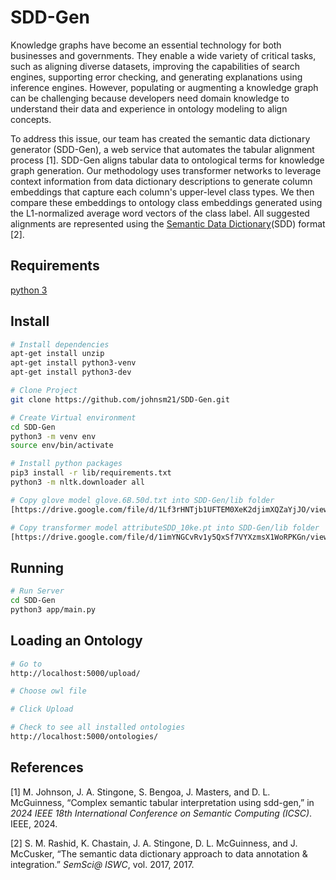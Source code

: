 # SDD-Gen
Knowledge graphs have become an essential technology for both businesses and governments. They enable a wide variety of critical tasks, such as aligning diverse datasets, improving the capabilities of search engines, supporting error checking, and generating explanations using inference engines. However, populating or augmenting a knowledge graph can be challenging because developers need domain knowledge to understand their data and experience in ontology modeling to align concepts.

To address this issue, our team has created the semantic data dictionary generator (SDD-Gen), a web service that automates the tabular alignment process [1]. SDD-Gen aligns tabular data to ontological terms for knowledge graph generation. Our methodology uses transformer networks to leverage context information from data dictionary descriptions to generate column embeddings that capture each column's upper-level class types. We then compare these embeddings to ontology class embeddings generated using the L1-normalized average word vectors of the class label. All suggested alignments are represented using the [Semantic Data Dictionary](https://tetherless-world.github.io/sdd/)(SDD) format [2].

## Requirements
[python 3](https://www.python.org/download/releases/3.0/)

## Install
``` bash
# Install dependencies
apt-get install unzip
apt-get install python3-venv
apt-get install python3-dev

# Clone Project
git clone https://github.com/johnsm21/SDD-Gen.git

# Create Virtual environment
cd SDD-Gen
python3 -m venv env
source env/bin/activate

# Install python packages
pip3 install -r lib/requirements.txt
python3 -m nltk.downloader all

# Copy glove model glove.6B.50d.txt into SDD-Gen/lib folder
[https://drive.google.com/file/d/1Lf3rHNTjb1UFTEM0XeK2djimXQZaYjJO/view?usp=sharing](https://drive.google.com/file/d/1Lf3rHNTjb1UFTEM0XeK2djimXQZaYjJO/view?usp=sharing)

# Copy transformer model attributeSDD_10ke.pt into SDD-Gen/lib folder
[https://drive.google.com/file/d/1imYNGCvRv1y5QxSf7VYXzmsX1WoRPKGn/view?usp=drive_link](https://drive.google.com/file/d/1imYNGCvRv1y5QxSf7VYXzmsX1WoRPKGn/view?usp=drive_link)
```

## Running
``` bash
# Run Server
cd SDD-Gen
python3 app/main.py
```

## Loading an Ontology
``` bash
# Go to
http://localhost:5000/upload/

# Choose owl file

# Click Upload

# Check to see all installed ontologies
http://localhost:5000/ontologies/
```

## References
[1] M. Johnson, J. A. Stingone, S. Bengoa, J. Masters, and D. L. McGuinness, “Complex semantic tabular interpretation using sdd-gen,” in *2024 IEEE 18th International Conference on Semantic Computing (ICSC)*. IEEE, 2024.

[2] S. M. Rashid, K. Chastain, J. A. Stingone, D. L. McGuinness, and J. McCusker, “The semantic data dictionary approach to data annotation & integration.” *SemSci@ ISWC*, vol. 2017, 2017.
